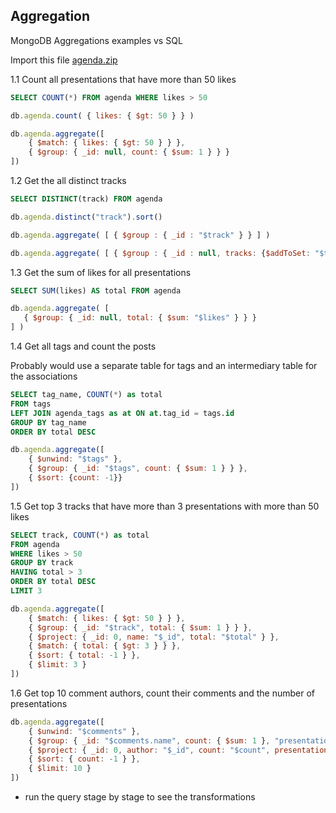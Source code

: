 
## Aggregation

MongoDB Aggregations examples vs SQL

Import this file [agenda.zip](https://storage.googleapis.com/ansp-mongo-workshop/mongo/agenda.zip) <br />

1.1 Count all presentations that have more than 50 likes
```sql
SELECT COUNT(*) FROM agenda WHERE likes > 50 
```

```javascript
db.agenda.count( { likes: { $gt: 50 } } )
```

```javascript
db.agenda.aggregate([
    { $match: { likes: { $gt: 50 } } },
    { $group: { _id: null, count: { $sum: 1 } } }
])
```

1.2 Get the all distinct tracks
```sql
SELECT DISTINCT(track) FROM agenda
```

```javascript
db.agenda.distinct("track").sort()
```

```javascript
db.agenda.aggregate( [ { $group : { _id : "$track" } } ] )
```

```javascript
db.agenda.aggregate( [ { $group : { _id : null, tracks: {$addToSet: "$track"} } } ] )
```

1.3 Get the sum of likes for all presentations
```sql
SELECT SUM(likes) AS total FROM agenda
```

```javascript
db.agenda.aggregate( [
   { $group: { _id: null, total: { $sum: "$likes" } } }
] )
```

1.4 Get all tags and count the posts

Probably would use a separate table for tags and an intermediary table for the associations
```sql
SELECT tag_name, COUNT(*) as total 
FROM tags 
LEFT JOIN agenda_tags as at ON at.tag_id = tags.id 
GROUP BY tag_name
ORDER BY total DESC
```

```javascript
db.agenda.aggregate([
    { $unwind: "$tags" },
    { $group: { _id: "$tags", count: { $sum: 1 } } },
    { $sort: {count: -1}}
])
```

1.5 Get top 3 tracks that have more than 3 presentations with more than 50 likes

```sql
SELECT track, COUNT(*) as total 
FROM agenda 
WHERE likes > 50
GROUP BY track
HAVING total > 3
ORDER BY total DESC
LIMIT 3
```

```javascript
db.agenda.aggregate([
    { $match: { likes: { $gt: 50 } } },
    { $group: { _id: "$track", total: { $sum: 1 } } },
    { $project: { _id: 0, name: "$_id", total: "$total" } },
    { $match: { total: { $gt: 3 } } },
    { $sort: { total: -1 } },
    { $limit: 3 }
])
```

1.6 Get top 10 comment authors, count their comments and the number of presentations

```javascript
db.agenda.aggregate([
    { $unwind: "$comments" },
    { $group: { _id: "$comments.name", count: { $sum: 1 }, "presentations": { $addToSet: "$title" } } },
    { $project: { _id: 0, author: "$_id", count: "$count", presentationsCount: { $size: "$presentations" } } },
    { $sort: { count: -1 } },
    { $limit: 10 }
])
```
* run the query stage by stage to see the transformations

